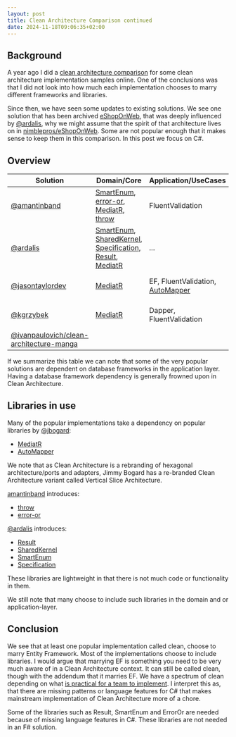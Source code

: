 ```yaml
---
layout: post
title: Clean Architecture Comparison continued
date: 2024-11-18T09:06:35+02:00
---
```


## Background

A year ago I did a [clean architecture comparison](https://assertfail.gewalli.se/2023/12/02/Clean-Architecture-Comparison.html) for some clean architecture implementation samples online. One of the conclusions was that I did not look into how much each implementation chooses to marry different frameworks and libraries.

Since then, we have seen some updates to existing solutions. We see one solution that has been archived [eShopOnWeb](https://github.com/dotnet-architecture/eShopOnWeb), that was deeply influenced by [@ardalis](https://github.com/ardalis), why we might assume that the spirit of that architecture lives on in [nimblepros/eShopOnWeb](https://github.com/nimblepros/eShopOnWeb). Some are not popular enough that it makes sense to keep them in this comparison. In this post we focus on C#.

## Overview

| Solution       | Domain/Core                   | Application/UseCases             | Comments  |
|----------------|-------------------------------|----------------------------------|-----------|
| [@amantinband](https://github.com/amantinband/clean-architecture/tree/582281115489ac69d048e47c7363c7832e5b425a)    | [SmartEnum](https://github.com/ardalis/SmartEnum), [error-or](https://github.com/amantinband/error-or), [MediatR](https://github.com/jbogard/MediatR), [throw](https://github.com/amantinband/throw) | FluentValidation                 | |
| [@ardalis](https://github.com/ardalis/CleanArchitecture/tree/08ddd4f33f87b5f9e388d32c49f4c1d70f3ad24a)        | [SmartEnum](https://github.com/ardalis/SmartEnum), [SharedKernel](https://github.com/ardalis/Ardalis.SharedKernel), [Specification](https://github.com/ardalis/Specification), [Result](https://github.com/ardalis/Result), [MediatR](https://github.com/jbogard/MediatR)            | ... |  |
| [@jasontaylordev](https://github.com/jasontaylordev/CleanArchitecture/tree/1b0aafdd0d10fda58d48004968343827923fd599) | [MediatR](https://github.com/jbogard/MediatR)                       | EF, FluentValidation, [AutoMapper](https://github.com/AutoMapper/AutoMapper) | database framework dependency |
| [@kgrzybek](https://github.com/kgrzybek/sample-dotnet-core-cqrs-api/tree/2f00e194e72e9288dddd69af499fc97920cba86e)       | [MediatR](https://github.com/jbogard/MediatR)                       | Dapper, FluentValidation         | database framework dependency |
| [@ivanpaulovich/clean-architecture-manga](https://github.com/ivanpaulovich/clean-architecture-manga/tree/23e3d00555e2f94f7399a21a27a193decace353b)  |  |  | Not updated |

If we summarize this table we can note that some of the very popular solutions are dependent on database frameworks in the application layer. Having a database framework dependency is generally frowned upon in Clean Architecture.

## Libraries in use

Many of the popular implementations take a dependency on popular libraries by [@jbogard](https://github.com/jbogard):

- [MediatR](https://github.com/jbogard/MediatR)
- [AutoMapper](https://github.com/AutoMapper/AutoMapper)

We note that as Clean Architecture is a rebranding of hexagonal architecture/ports and adapters, Jimmy Bogard has a re-branded Clean Architecture variant called Vertical Slice Architecture.

[amantinband](https://github.com/amantinband) introduces:

- [throw](https://github.com/amantinband/throw)
- [error-or](https://github.com/amantinband/error-or)

[@ardalis](https://github.com/ardalis) introduces:

- [Result](https://github.com/ardalis/Result)
- [SharedKernel](https://github.com/ardalis/Ardalis.SharedKernel)
- [SmartEnum](https://github.com/ardalis/SmartEnum)
- [Specification](https://github.com/ardalis/Specification)

These libraries are lightweight in that there is not much code or functionality in them.

We still note that many choose to include such libraries in the domain and or application-layer. 

## Conclusion

We see that at least one popular implementation called clean, choose to marry Entity Framework. Most of the implementations choose to include libraries. I would argue that marrying EF is something you need to be very much aware of in a Clean Architecture context. It can still be called clean, though with the addendum that it marries EF. We have a spectrum of clean depending on what [is practical for a team to implement](https://github.com/jasontaylordev/CleanArchitecture/discussions/482?sort=new#discussioncomment-6643279). I interpret this as, that there are missing patterns or language features for C# that makes mainstream implementation of Clean Architecture more of a chore.

Some of the libraries such as Result, SmartEnum and ErrorOr are needed because of missing language features in C#. These libraries are not needed in an F# solution.
